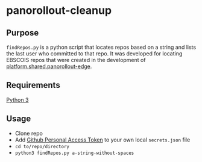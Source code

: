 # panorollout-cleanup

## Purpose

`findRepos.py` is a python script that locates repos based on a string and lists the last user who committed to that repo. It was developed for locating EBSCOIS repos that were created in the development of [platform.shared.panorollout-edge](https://github.com/EBSCOIS/platform.shared.panorollout-edge).

## Requirements

[Python 3](https://www.python.org/downloads/)

## Usage

- Clone repo
- Add [Github Personal Access Token](https://docs.github.com/en/authentication/keeping-your-account-and-data-secure/creating-a-personal-access-token) to your own local `secrets.json` file
- `cd to/repo/directory`
- `python3 findRepos.py a-string-without-spaces`
